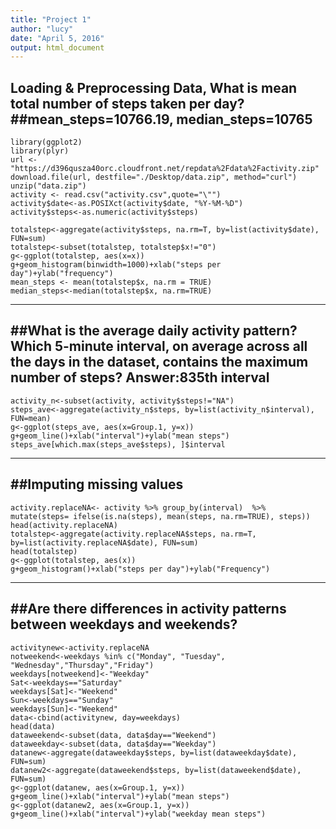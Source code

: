 ```yaml
---
title: "Project 1"
author: "lucy"
date: "April 5, 2016"
output: html_document
---
```

Loading & Preprocessing Data,    What is mean total number of steps taken per day?
##mean_steps=10766.19,  median_steps=10765
-------
```{r}
library(ggplot2)
library(plyr)
url <- "https://d396qusza40orc.cloudfront.net/repdata%2Fdata%2Factivity.zip"
download.file(url, destfile="./Desktop/data.zip", method="curl")
unzip("data.zip")
activity <- read.csv("activity.csv",quote="\"")
activity$date<-as.POSIXct(activity$date, "%Y-%M-%D")
activity$steps<-as.numeric(activity$steps)

totalstep<-aggregate(activity$steps, na.rm=T, by=list(activity$date), FUN=sum)
totalstep<-subset(totalstep, totalstep$x!="0")
g<-ggplot(totalstep, aes(x=x))
g+geom_histogram(binwidth=1000)+xlab("steps per day")+ylab("frequency")
mean_steps <- mean(totalstep$x, na.rm = TRUE)
median_steps<-median(totalstep$x, na.rm=TRUE)
```

-----
##What is the average daily activity pattern? Which 5-minute interval, on average across all the days in the dataset, contains the maximum number of steps? Answer:835th interval
-----

```{r}
activity_n<-subset(activity, activity$steps!="NA")
steps_ave<-aggregate(activity_n$steps, by=list(activity_n$interval), FUN=mean)
g<-ggplot(steps_ave, aes(x=Group.1, y=x))
g+geom_line()+xlab("interval")+ylab("mean steps")
steps_ave[which.max(steps_ave$steps), ]$interval
```
------
##Imputing missing values
------

```{r}
activity.replaceNA<- activity %>% group_by(interval)  %>% mutate(steps= ifelse(is.na(steps), mean(steps, na.rm=TRUE), steps))
head(activity.replaceNA)
totalstep<-aggregate(activity.replaceNA$steps, na.rm=T, by=list(activity.replaceNA$date), FUN=sum)
head(totalstep)
g<-ggplot(totalstep, aes(x))
g+geom_histogram()+xlab("steps per day")+ylab("Frequency")
```
---------
##Are there differences in activity patterns between weekdays and weekends?
---------
```{r}
activitynew<-activity.replaceNA
notweekend<-weekdays %in% c("Monday", "Tuesday", "Wednesday","Thursday","Friday")
weekdays[notweekend]<-"Weekday"
Sat<-weekdays=="Saturday"
weekdays[Sat]<-"Weekend"
Sun<-weekdays=="Sunday"
weekdays[Sun]<-"Weekend"
data<-cbind(activitynew, day=weekdays)
head(data)
dataweekend<-subset(data, data$day=="Weekend")
dataweekday<-subset(data, data$day=="Weekday")
datanew<-aggregate(dataweekday$steps, by=list(dataweekday$date), FUN=sum)
datanew2<-aggregate(dataweekend$steps, by=list(dataweekend$date), FUN=sum)
g<-ggplot(datanew, aes(x=Group.1, y=x))
g+geom_line()+xlab("interval")+ylab("mean steps")
g<-ggplot(datanew2, aes(x=Group.1, y=x))
g+geom_line()+xlab("interval")+ylab("weekday mean steps")
```



